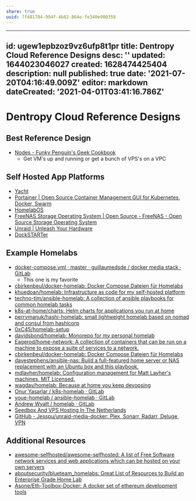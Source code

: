 ```yaml
---
share: true
uuid: 7fd81784-994f-4b82-864e-fe340e980358
---
```

---
id: ugew1epbzoz9vz6ufp8t1pr
title: Dentropy Cloud Reference Designs
desc: ''
updated: 1644023046027
created: 1628474425404
description: null
published: true
date: '2021-07-20T04:16:49.009Z'
editor: markdown
dateCreated: '2021-04-01T03:41:16.786Z'
---

# Dentropy Cloud Reference Designs

## Best Reference Design

* [Nodes - Funky Penguin's Geek Cookbook](https://geek-cookbook.funkypenguin.co.nz/ha-docker-swarm/nodes/)
  * Get VM's up and running or get a bunch of VPS's on a VPC

## Self Hosted App Platforms

* [Yacht](https://yacht.sh/)
* [Portainer \| Open Source Container Management GUI for Kubernetes, Docker, Swarm](https://www.portainer.io/)
* [HomelabOS](https://homelabos.com/)
* [FreeNAS Storage Operating System | Open Source - FreeNAS - Open Source Storage Operating System](https://www.freenas.org/)
* [Unraid | Unleash Your Hardware](https://www.unraid.net/)
* [DockSTARTer](https://dockstarter.com/)

## Example Homelabs

* [docker-compose.yml · master · guillaumedsde / docker media stack · GitLab](https://gitlab.com/guillaumedsde/docker-media-stack/-/blob/master/docker-compose.yml)
	* This one is my favorite
* [cbirkenbeul/docker-homelab: Docker Compose Dateien für Homelabs](https://github.com/cbirkenbeul/docker-homelab)
* [khuedoan/homelab: Infrastructure as code for my self-hosted platform](https://github.com/khuedoan/homelab)
* [techno-tim/ansible-homelab: A collection of ansible playbooks for common homelab tasks](https://github.com/techno-tim/ansible-homelab)
* [k8s-at-home/charts: Helm charts for applications you run at home](https://github.com/k8s-at-home/charts)
* [perrymanuk/hashi-homelab: small lightweight homelab based on nomad and consul from hashicorp](https://github.com/perrymanuk/hashi-homelab)
* [0xC45/homelab-setup](https://github.com/0xC45/homelab-setup)
* [davidsbond/homelab: Monorepo for my personal homelab](https://github.com/davidsbond/homelab)
* [Eagerod/home-network: A collection of containers that can be run on a machine to expose a suite of services to a network.](https://github.com/Eagerod/home-network)
* [cbirkenbeul/docker-homelab: Docker Compose Dateien für Homelabs](https://github.com/cbirkenbeul/docker-homelab)
* [davestephens/ansible-nas: Build a full-featured home server or NAS replacement with an Ubuntu box and this playbook.](https://github.com/davestephens/ansible-nas)
* [mdlayher/homelab: Configuration management for Matt Layher's machines. MIT Licensed.](https://github.com/mdlayher/homelab)
* [wagdav/homelab: Because at home you keep devopsing](https://github.com/wagdav/homelab)
* [Onur Yasarlar / k8s-homelab · GitLab](https://gitlab.com/yasarlaro/k8s-homelab)
* [youe-homelab / ansible-homelab · GitLab](https://gitlab.com/youe-homelab/ansible-homelab)
* [Andrew Wyatt / homelab · GitLab](https://gitlab.com/andrewwyatt/homelab)
* [Seedbox And VPS Hosting In The Netherlands](https://dediseedbox.com/index.php)
* [GitHub - Jesspu/unraid-media-docker: Plex, Sonarr, Radarr, Deluge, VPN](https://github.com/Jesspu/unraid-media-docker)

## Additional Resources

* [awesome-selfhosted/awesome-selfhosted: A list of Free Software network services and web applications which can be hosted on your own servers](https://github.com/awesome-selfhosted/awesome-selfhosted)
* [aboutsecurity/blueteam_homelabs: Great List of Resources to Build an Enterprise Grade Home Lab](https://github.com/aboutsecurity/blueteam_homelabs)
* [Asone/Eth-Toolbox-Docker: A docker set of ethereum development tools](https://github.com/Asone/Eth-Toolbox-Docker)
